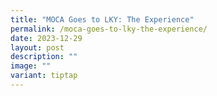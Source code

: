 ```yaml
---
title: "MOCA Goes to LKY: The Experience"
permalink: /moca-goes-to-lky-the-experience/
date: 2023-12-29
layout: post
description: ""
image: ""
variant: tiptap
---
```

